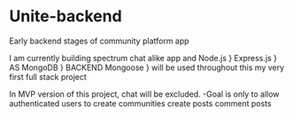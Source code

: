 # Unite-backend
Early backend stages of community platform app

I am currently building spectrum chat alike app and
Node.js     }
Express.js  } AS 
MongoDB     } BACKEND
Mongoose    }
will be used throughout this my very first full stack project

In MVP version of this project, chat will be excluded.
 -Goal is only to allow authenticated users to create communities
                                      create posts
                                      comment posts
